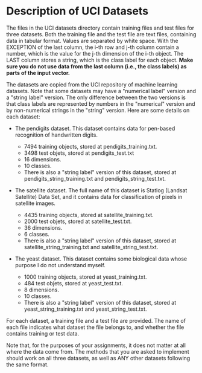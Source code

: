 # Description of UCI Datasets

The files in the UCI datasets directory contain training files and test files for three datasets. Both the training file and the test file are text files, containing data in tabular format. Values are separated by white space. With the EXCEPTION of the last column, the i-th row and j-th column contain a number, which is the value for the j-th dimension of the i-th object. The LAST column stores a string, which is the class label for each object. **Make sure you do not use data from the last column (i.e., the class labels) as parts of the input vector.**

The datasets are copied from the UCI repository of machine learning datasets. Note that some datasets may have a "numerical label" version and a "string label" version. The only difference between the two versions is that class labels are represented by numbers in the "numerical" version and by non-numerical strings in the "string" version. Here are some details on each dataset:

- The pendigits dataset. This dataset contains data for pen-based recognition of handwritten digits.
  - 7494 training objects, stored at pendigits_training.txt.
  - 3498 test objets, stored at pendigits_test.txt
  - 16 dimensions.
  - 10 classes.
  - There is also a "string label" version of this dataset, stored at pendigits_string_training.txt and pendigits_string_test.txt.

- The satellite dataset. The full name of this dataset is Statlog (Landsat Satellite) Data Set, and it contains data for classification of pixels in satellite images.
  - 4435 training objects, stored at satellite_training.txt.
  - 2000 test objets, stored at satellite_test.txt.
  - 36 dimensions.
  - 6 classes.
  - There is also a "string label" version of this dataset, stored at satellite_string_training.txt and satellite_string_test.txt.

- The yeast dataset. This dataset contains some biological data whose purpose I do not understand myself.
  - 1000 training objects, stored at yeast_training.txt.
  - 484 test objets, stored at yeast_test.txt.
  - 8 dimensions.
  - 10 classes.
  - There is also a "string label" version of this dataset, stored at yeast_string_training.txt and yeast_string_test.txt.

For each dataset, a training file and a test file are provided. The name of each file indicates what dataset the file belongs to, and whether the file contains training or test data.

Note that, for the purposes of your assignments, it does not matter at all where the data come from. The methods that you are asked to implement should work on all three datasets, as well as ANY other datasets following the same format.
